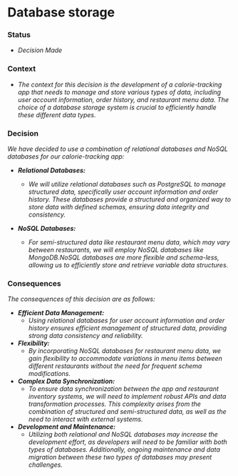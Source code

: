 #  Database storage
### Status
- *Decision Made*
  
### Context
- *The context for this decision is the development of a calorie-tracking app that needs to manage and store various types of data, including user account information, order history, and restaurant menu data. The choice of a database storage system is crucial to efficiently handle these different data types.*
  
### Decision
*We have decided to use a combination of relational databases and NoSQL databases for our calorie-tracking app:*
- ***Relational Databases:***
  - *We will utilize relational databases such as PostgreSQL to manage structured data, specifically user account information and order history. These databases provide a structured and organized way to store data with defined schemas, ensuring data integrity and consistency.*
    
- ***NoSQL Databases:***
  - *For semi-structured data like restaurant menu data, which may vary between restaurants, we will employ NoSQL databases like MongoDB.NoSQL databases are more flexible and schema-less, allowing us to efficiently store and retrieve variable data structures.*
    
### Consequences
*The consequences of this decision are as follows:*
- ***Efficient Data Management:***
  - *Using relational databases for user account information and order history ensures efficient management of structured data, providing strong data consistency and reliability.*
- ***Flexibility:***
  - *By incorporating NoSQL databases for restaurant menu data, we gain flexibility to accommodate variations in menu items between different restaurants without the need for frequent schema modifications.*
- ***Complex Data Synchronization:***
  - *To ensure data synchronization between the app and restaurant inventory systems, we will need to implement robust APIs and data transformation processes. This complexity arises from the combination of structured and semi-structured data, as well as the need to interact with external systems.*
- ***Development and Maintenance:***
  - *Utilizing both relational and NoSQL databases may increase the development effort, as developers will need to be familiar with both types of databases. Additionally, ongoing maintenance and data migration between these two types of databases may present challenges.*
